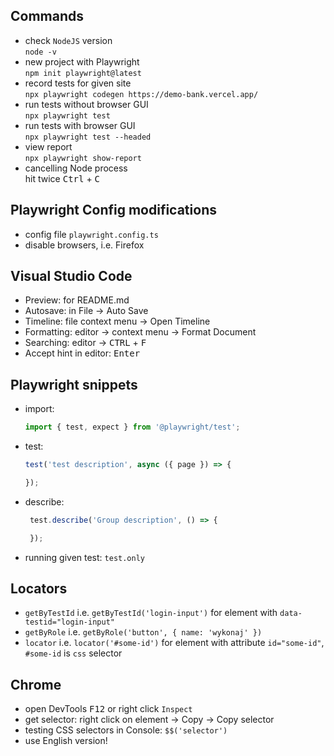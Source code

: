 ## Commands
- check `NodeJS` version  
`node -v`
- new project with Playwright  
`npm init playwright@latest`
- record tests for given site  
`npx playwright codegen https://demo-bank.vercel.app/`
- run tests without browser GUI  
`npx playwright test`
- run tests with browser GUI  
`npx playwright test --headed`
- view report  
`npx playwright show-report`
- cancelling Node process  
hit twice <kbd>Ctrl</kbd> + <kbd>C</kbd>

## Playwright Config modifications
- config file `playwright.config.ts`
- disable browsers, i.e. Firefox  

## Visual Studio Code
- Preview: for README.md
- Autosave: in File -> Auto Save
- Timeline: file context menu -> Open Timeline
- Formatting: editor -> context menu -> Format Document
- Searching: editor -> <kbd>CTRL</kbd> + <kbd>F</kbd>
- Accept hint in editor: <kbd>Enter</kbd>

## Playwright snippets
- import:
    ```typescript
    import { test, expect } from '@playwright/test';
    ```
- test:
    ```typescript
    test('test description', async ({ page }) => {
    
    });
    ```
- describe:
    ```typescript
     test.describe('Group description', () => {

     });
    ```
- running given test: `test.only`

## Locators
- `getByTestId` i.e. `getByTestId('login-input')` for element with `data-testid="login-input"`
- `getByRole` i.e. `getByRole('button', { name: 'wykonaj' })`
- `locator` i.e. `locator('#some-id')` for element with attribute `id="some-id"`, `#some-id` is `css` selector 

## Chrome
- open DevTools <kbd>F12</kbd> or right click `Inspect`
- get selector: right click on element -> Copy -> Copy selector
- testing CSS selectors in Console: `$$('selector')`
- use English version!
